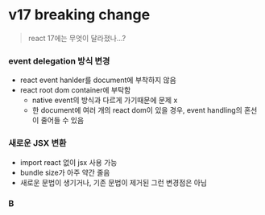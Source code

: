 # v17 breaking change

> react 17에는 무엇이 달라졌나...?

### event delegation 방식 변경

- react event hanlder를 document에 부착하지 않음
- react root dom container에 부탁함
  ![<img src="https://reactjs.org/static/bb4b10114882a50090b8ff61b3c4d0fd/21cdd/react_17_delegation.png">](https://reactjs.org/static/bb4b10114882a50090b8ff61b3c4d0fd/21cdd/react_17_delegation.png)
  - native event의 방식과 다르게 가기때문에 문제 x
  - 한 document에 여러 개의 react dom이 있을 경우, event handling의 혼선이 줄어들 수 있음

### 새로운 JSX 변환

- import react 없이 jsx 사용 가능
- bundle size가 아주 약간 줄음
- 새로운 문법이 생기거나, 기존 문법이 제거된 그런 변경점은 아님

### B
